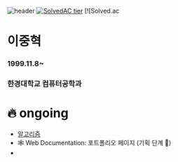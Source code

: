 ![header](https://capsule-render.vercel.app/api?type=waving&color=gradient&height=150&text=Junghyeok%20Lee&fontSize=40&fontAlign=30)
[![SolvedAC tier](http://mazassumnida.wtf/api/v2/generate_badge?boj=wndgur2)](https://solved.ac/wndgur2)
[![Solved.ac

# 이중혁  
### 1999.11.8~  
### 한경대학교 컴퓨터공학과  

# 🔥 ongoing
- [알고리즘](https://github.com/leejunghyeokWN/study_algorithm)
- 🕸️ Web Documentation: 포트폴리오 페이지 (기획 단계 🐣)
- 
